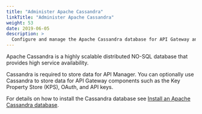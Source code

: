 ```yaml
---
title: "Administer Apache Cassandra"
linkTitle: "Administer Apache Cassandra"
weight: 53
date: 2019-06-05
description: >
  Configure and manage the Apache Cassandra database for API Gateway and API Manager.
---
```

Apache Cassandra is a highly scalable distributed NO-SQL database that
provides high service availability.

Cassandra is required to store data for API Manager. You can optionally use Cassandra to store data for API Gateway components such as the Key Property Store (KPS), OAuth, and API keys.

For details on how to install the Cassandra database see [Install an Apache Cassandra database](/docs/apim_installation/apigtw_install/cassandra_install/).

